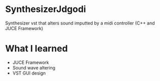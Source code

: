 # SynthesizerJdgodi
Synthesizer vst that alters sound imputted by a midi controller (C++ and JUCE Framework)

# What I learned
* JUCE Framework
* Sound wave altering
* VST GUI design
